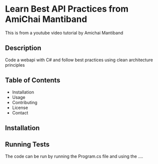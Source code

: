 # Learn Best API Practices from AmiChai Mantiband

This is from a youtube video tutorial by Amichai Mantiband

## Description
Code a webapi with C# and follow best practices using clean architecture principles

## Table of Contents
- Installation
- Usage
- Contributing
- License
- Contact


## Installation

## Running Tests
The code can be run by running the Program.cs file and using the ....
